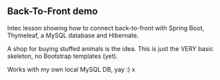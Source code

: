 ## Back-To-Front demo

Intec lesson showing how to connect back-to-front with Spring Boot, 
Thymeleaf, a MySQL database and Hibernate.

A shop for buying stuffed animals is the idea. This is just the VERY basic 
skeleton, no Bootstrap templates (yet). 

Works with my own local MySQL DB, yay :)
x